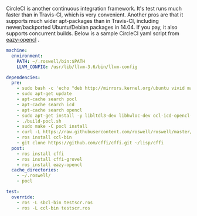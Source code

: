 CircleCI is another continuous integration framework.
It's test runs much faster than in Travis-CI, which is very convenient.
Another pros are that it supports much wider apt-packages than in Travis-CI, including newer/backported Ubuntu/Debian packages in 14.04. If you pay, it also supports concurrent builds.
Below is a sample CircleCI yaml script from [eazy-opencl](https://github.com/guicho271828/eazy-opencl) .

```yaml
machine:
  environment:
    PATH: ~/.roswell/bin:$PATH
    LLVM_CONFIG: /usr/lib/llvm-3.6/bin/llvm-config

dependencies:
  pre:
    - sudo bash -c 'echo "deb http://mirrors.kernel.org/ubuntu vivid main universe" >> /etc/apt/sources.list'
    - sudo apt-get update
    - apt-cache search pocl 
    - apt-cache search icd
    - apt-cache search opencl
    - sudo apt-get install -y libltdl3-dev libhwloc-dev ocl-icd-opencl-dev g++-4.8 clang-3.6 libclang-3.6-dev llvm-3.6-dev libedit-dev
    - ./build-pocl.sh
    - sudo make -C pocl install
    - curl -L https://raw.githubusercontent.com/roswell/roswell/master/scripts/install-for-ci.sh | sh
    - ros install ccl-bin
    - git clone https://github.com/cffi/cffi.git ~/lisp/cffi
  post:
    - ros install cffi
    - ros install cffi-grovel
    - ros install eazy-opencl
  cache_directories:
    - ~/.roswell/
    - pocl

test:
  override:
    - ros -L sbcl-bin testscr.ros
    - ros -L ccl-bin testscr.ros
```
